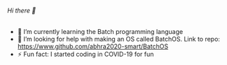 ###### Hi there 👋

- 🌱 I’m currently learning the Batch programming language
- 🤔 I’m looking for help with making an OS called BatchOS. Link to repo: https://www.github.com/abhra2020-smart/BatchOS
- ⚡ Fun fact: I started coding in COVID-19 for fun
